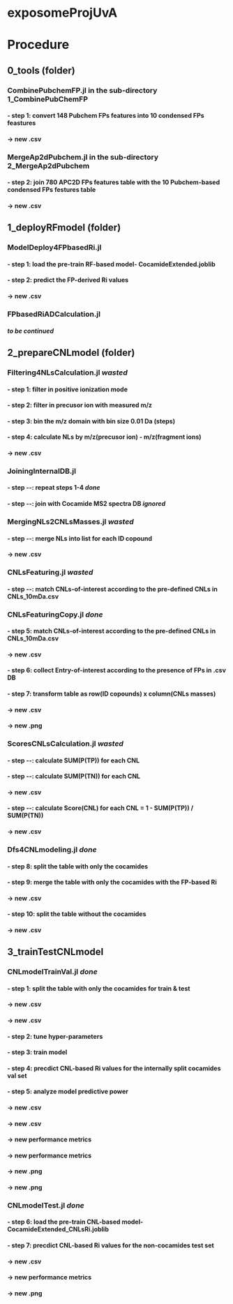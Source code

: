 # exposomeProjUvA

# Procedure
## 0_tools (folder)
### CombinePubchemFP.jl in the sub-directory 1_CombinePubChemFP
#### - step 1: convert 148 Pubchem FPs features into 10 condensed FPs feastures 
####           -> new .csv
### MergeAp2dPubchem.jl in the sub-directory 2_MergeAp2dPubchem 
#### - step 2: join 780 APC2D FPs features table with the 10 Pubchem-based condensed FPs festures table
####           -> new .csv

## 1_deployRFmodel (folder)
### ModelDeploy4FPbasedRi.jl
#### - step 1: load the pre-train RF-based model- CocamideExtended.joblib
#### - step 2: predict the FP-derived Ri values
####           -> new .csv
### FPbasedRiADCalculation.jl
#### ***to be continued***

## 2_prepareCNLmodel (folder)
### Filtering4NLsCalculation.jl ***wasted***
#### - step 1: filter in positive ionization mode
#### - step 2: filter in precusor ion with measured m/z
#### - step 3: bin the m/z domain with bin size 0.01 Da (steps)
#### - step 4: calculate NLs by m/z(precusor ion) - m/z(fragment ions)
####           -> new .csv
### JoiningInternalDB.jl
#### - step --: repeat steps 1-4 ***done***
#### - step --: join with Cocamide MS2 spectra DB ***ignored***
### MergingNLs2CNLsMasses.jl  ***wasted***
#### - step --: merge NLs into list for each ID copound
####           -> new .csv
### CNLsFeaturing.jl ***wasted***
#### - step --: match CNLs-of-interest according to the pre-defined CNLs in CNLs_10mDa.csv
### CNLsFeaturingCopy.jl ***done***
#### - step 5: match CNLs-of-interest according to the pre-defined CNLs in CNLs_10mDa.csv
####           -> new .csv
#### - step 6: collect Entry-of-interest according to the presence of FPs in .csv DB
#### - step 7: transform table as row(ID copounds) x column(CNLs masses)
####           -> new .csv
####           -> new .png
### ScoresCNLsCalculation.jl ***wasted***
#### - step --: calculate SUM(P(TP)) for each CNL
#### - step --: calculate SUM(P(TN)) for each CNL
####           -> new .csv
#### - step --: calculate Score(CNL) for each CNL = 1 - SUM(P(TP)) / SUM(P(TN))
####           -> new .csv
### Dfs4CNLmodeling.jl ***done***
#### - step 8: split the table with only the cocamides
#### - step 9: merge the table with only the cocamides with the FP-based Ri
####           -> new .csv
#### - step 10: split the table without the cocamides
####           -> new .csv

## 3_trainTestCNLmodel
### CNLmodelTrainVal.jl ***done***
#### - step 1: split the table with only the cocamides for train & test
####           -> new .csv
####           -> new .csv
#### - step 2: tune hyper-parameters
#### - step 3: train model
#### - step 4: precdict CNL-based Ri values for the internally split cocamides val set
#### - step 5: analyze model predictive power
####           -> new .csv
####           -> new .csv
####           -> new performance metrics
####           -> new performance metrics
####           -> new .png
####           -> new .png
### CNLmodelTest.jl ***done***
#### - step 6: load the pre-train CNL-based model- CocamideExtended_CNLsRi.joblib
#### - step 7: precdict CNL-based Ri values for the non-cocamides test set
####           -> new .csv
####           -> new performance metrics
####           -> new .png